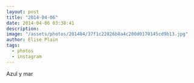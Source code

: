 ```yaml
---
layout: post
title: "2014-04-06"
date: 2014-04-06 03:38:41
description: 
image: "/assets/photos/201404/37f1c22826b8a4c200d0170145cd9b13.jpg"
author: Elise Plain
tags: 
  - photos
  - instagram
---
```


Azul y mar
<p></p>
